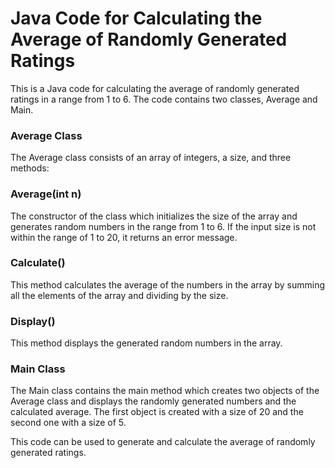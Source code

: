 # Java Code for Calculating the Average of Randomly Generated Ratings
This is a Java code for calculating the average of randomly generated ratings in a range from 1 to 6. The code contains two classes, Average and Main.

### Average Class
The Average class consists of an array of integers, a size, and three methods:

### Average(int n)
The constructor of the class which initializes the size of the array and generates random numbers in the range from 1 to 6. If the input size is not within the range of 1 to 20, it returns an error message.

### Calculate()
This method calculates the average of the numbers in the array by summing all the elements of the array and dividing by the size.

### Display()
This method displays the generated random numbers in the array.

### Main Class
The Main class contains the main method which creates two objects of the Average class and displays the randomly generated numbers and the calculated average. The first object is created with a size of 20 and the second one with a size of 5.

This code can be used to generate and calculate the average of randomly generated ratings.
